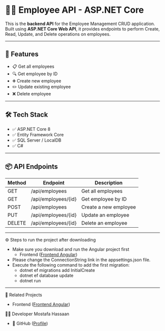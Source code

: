 # 🧑‍💼 Employee API - ASP.NET Core

This is the **backend API** for the Employee Management CRUD application.  
Built using **ASP.NET Core Web API**, it provides endpoints to perform Create, Read, Update, and Delete operations on employees.

---

## 🚀 Features

- 📋 Get all employees
- 🔍 Get employee by ID
- ➕ Create new employee
- ✏️ Update existing employee
- ❌ Delete employee

---

## 🛠 Tech Stack

- ✅ ASP.NET Core 8
- ✅ Entity Framework Core
- ✅ SQL Server / LocalDB
- ✅ C#

---

## 📦 API Endpoints

| Method | Endpoint             | Description              |
|--------|----------------------|--------------------------|
| GET    | /api/employees       | Get all employees        |
| GET    | /api/employees/{id}  | Get employee by ID       |
| POST   | /api/employees       | Create a new employee    |
| PUT    | /api/employees/{id}  | Update an employee       |
| DELETE | /api/employees/{id}  | Delete an employee       |

---

⚙️ Steps to run the project after downloading
 - Make sure you download and run the Angular project first
   - Frontend ([Frontend Angular](https://github.com/MustafaHassaan/employee-crud-angular))
 - Please change the ConnectionString link in the appsettings.json file.
 - Execute the following command to add the first migration:
   - dotnet ef migrations add InitialCreate
   - dotnet ef database update
   - dotnet run
---

🔗 Related Projects
 - Frontend ([Frontend Angular](https://github.com/MustafaHassaan/employee-crud-angular))

🧑‍💻 Developer
Mostafa Hassaan
- 🔗 GitHub ([Profile](https://github.com/MustafaHassaan))
